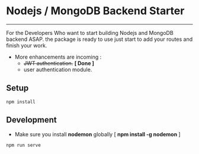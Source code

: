 # Nodejs / MongoDB Backend Starter

---

For the Developers Who want to start building Nodejs and MongoDB backend ASAP. the package is ready to use just start to add your routes and finish your work.

* More enhancements are incoming :
    * <del>JWT authentication.</del> **[ Done ]**
    * user authentication module.

## Setup

```
npm install
```

## Development
* Make sure you install **nodemon** globally [ **npm install -g nodemon** ]

```
npm run serve
```